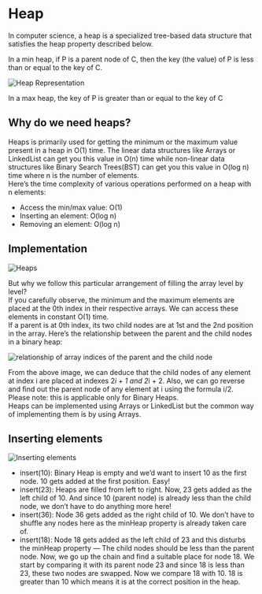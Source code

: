 # Heap

In computer science, a heap is a specialized tree-based data structure that satisfies the heap property described below.

In a min heap, if P is a parent node of C, then the key (the value) of P is less than or equal to the key of C.

![Heap Representation](https://camo.githubusercontent.com/065e525a8985291e9506599ebaeb6e39e635f204bcfe98a121ff5b1e662c16ea/68747470733a2f2f75706c6f61642e77696b696d656469612e6f72672f77696b6970656469612f636f6d6d6f6e732f362f36392f4d696e2d686561702e706e67)

In a max heap, the key of P is greater than or equal to the key of C

## Why do we need heaps?

Heaps is primarily used for getting the minimum or the maximum value present in a heap in O(1) time. The linear data structures like Arrays or LinkedList can get you this value in O(n) time while non-linear data structures like Binary Search Trees(BST) can get you this value in O(log n) time where n is the number of elements.
<br>
Here’s the time complexity of various operations performed on a heap with n elements:
<br>

-   Access the min/max value: O(1)
-   Inserting an element: O(log n)
-   Removing an element: O(log n)

## Implementation

![Heaps](https://miro.medium.com/max/1400/1*ZyMG4K50VjgBVkY_Bfcxaw.png)

But why we follow this particular arrangement of filling the array level by level? <br>
If you carefully observe, the minimum and the maximum elements are placed at the 0th index in their respective arrays. We can access these elements in constant O(1) time. <br>
If a parent is at 0th index, its two child nodes are at 1st and the 2nd position in the array. Here’s the relationship between the parent and the child nodes in a binary heap:

![relationship of array indices of the parent and the child node](https://miro.medium.com/max/662/1*VzH_-Gq0LOMRLTktzflc5g.png)

From the above image, we can deduce that the child nodes of any element at index i are placed at indexes 2*i + 1 and 2*i + 2. Also, we can go reverse and find out the parent node of any element at i using the formula i/2. Please note: this is applicable only for Binary Heaps.
<br>
Heaps can be implemented using Arrays or LinkedList but the common way of implementing them is by using Arrays.

## Inserting elements

![Inserting elements](https://miro.medium.com/max/1400/1*to65iKzq3VLUYPyOclk2lQ.png)

-   insert(10): Binary Heap is empty and we’d want to insert 10 as the first node. 10 gets added at the first position. Easy!
-   insert(23): Heaps are filled from left to right. Now, 23 gets added as the left child of 10. And since 10 (parent node) is already less than the child node, we don’t have to do anything more here!
-   insert(36): Node 36 gets added as the right child of 10. We don’t have to shuffle any nodes here as the minHeap property is already taken care of.
-   insert(18): Node 18 gets added as the left child of 23 and this disturbs the minHeap property — The child nodes should be less than the parent node. Now, we go up the chain and find a suitable place for node 18. We start by comparing it with its parent node 23 and since 18 is less than 23, these two nodes are swapped. Now we compare 18 with 10. 18 is greater than 10 which means it is at the correct position in the heap.

